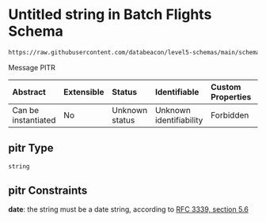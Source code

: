# Untitled string in Batch Flights Schema

```txt
https://raw.githubusercontent.com/databeacon/level5-schemas/main/schemas/batch/flights.schema.json#/properties/pitr
```

Message PITR

| Abstract            | Extensible | Status         | Identifiable            | Custom Properties | Additional Properties | Access Restrictions | Defined In                                                                          |
| :------------------ | :--------- | :------------- | :---------------------- | :---------------- | :-------------------- | :------------------ | :---------------------------------------------------------------------------------- |
| Can be instantiated | No         | Unknown status | Unknown identifiability | Forbidden         | Allowed               | none                | [flights.schema.json\*](../../out/batch/flights.schema.json "open original schema") |

## pitr Type

`string`

## pitr Constraints

**date**: the string must be a date string, according to [RFC 3339, section 5.6](https://tools.ietf.org/html/rfc3339 "check the specification")
